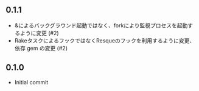 
## 0.1.1
* &によるバックグラウンド起動ではなく、forkにより監視プロセスを起動するように変更 (#2)
* RakeタスクによるフックではなくResqueのフックを利用するように変更、依存 gem の変更 (#2)

## 0.1.0
* Initial commit
